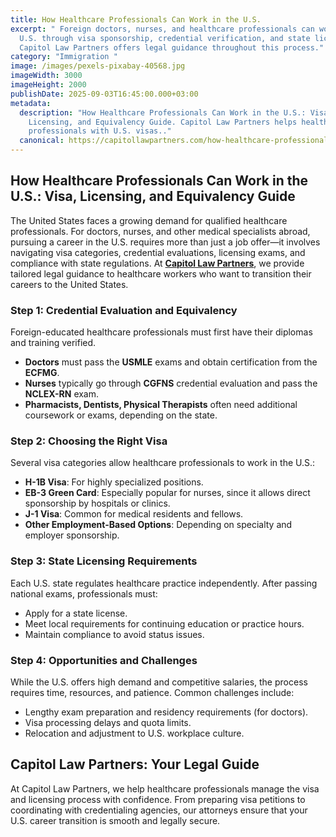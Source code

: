 ```yaml
---
title: How Healthcare Professionals Can Work in the U.S.
excerpt: " Foreign doctors, nurses, and healthcare professionals can work in the
  U.S. through visa sponsorship, credential verification, and state licensing.
  Capitol Law Partners offers legal guidance throughout this process."
category: "Immigration "
image: /images/pexels-pixabay-40568.jpg
imageWidth: 3000
imageHeight: 2000
publishDate: 2025-09-03T16:45:00.000+03:00
metadata:
  description: "How Healthcare Professionals Can Work in the U.S.: Visa,
    Licensing, and Equivalency Guide. Capitol Law Partners helps healthcare
    professionals with U.S. visas.."
  canonical: https://capitollawpartners.com/how-healthcare-professionals-can-work-in-the-u-s--visa
---
```

## How Healthcare Professionals Can Work in the U.S.: Visa, Licensing, and Equivalency Guide 

The United States faces a growing demand for qualified healthcare professionals. For doctors, nurses, and other medical specialists abroad, pursuing a career in the U.S. requires more than just a job offer—it involves navigating visa categories, credential evaluations, licensing exams, and compliance with state regulations. At **[Capitol Law Partners](https://capitollawpartners.com)**, we provide tailored legal guidance to healthcare workers who want to transition their careers to the United States. 

### **Step 1: Credential Evaluation and Equivalency** 

Foreign-educated healthcare professionals must first have their diplomas and training verified. 

* **Doctors** must pass the **USMLE** exams and obtain certification from the **ECFMG**. 
* **Nurses** typically go through **CGFNS** credential evaluation and pass the **NCLEX-RN** exam. 
* **Pharmacists, Dentists, Physical Therapists** often need additional coursework or exams, depending on the state. 

### **Step 2: Choosing the Right Visa** 

Several visa categories allow healthcare professionals to work in the U.S.: 

* **H-1B Visa**: For highly specialized positions. 
* **EB-3 Green Card**: Especially popular for nurses, since it allows direct sponsorship by hospitals or clinics. 
* **J-1 Visa**: Common for medical residents and fellows. 
* **Other Employment-Based Options**: Depending on specialty and employer sponsorship. 

### **Step 3: State Licensing Requirements** 

Each U.S. state regulates healthcare practice independently. After passing national exams, professionals must: 

* Apply for a state license. 
* Meet local requirements for continuing education or practice hours. 
* Maintain compliance to avoid status issues. 

### **Step 4: Opportunities and Challenges** 

While the U.S. offers high demand and competitive salaries, the process requires time, resources, and patience. Common challenges include: 

* Lengthy exam preparation and residency requirements (for doctors). 
* Visa processing delays and quota limits. 
* Relocation and adjustment to U.S. workplace culture. 

## **Capitol Law Partners: Your Legal Guide** 

At Capitol Law Partners, we help healthcare professionals manage the visa and licensing process with confidence. From preparing visa petitions to coordinating with credentialing agencies, our attorneys ensure that your U.S. career transition is smooth and legally secure.
